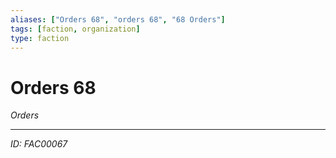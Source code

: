 ```yaml
---
aliases: ["Orders 68", "orders 68", "68 Orders"]
tags: [faction, organization]
type: faction
---
```


# Orders 68

*Orders*

---
*ID: FAC00067*